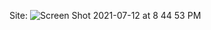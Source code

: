 Site: ![Screen Shot 2021-07-12 at 8 44 53 PM](https://user-images.githubusercontent.com/28114579/125312658-1b504180-e352-11eb-8ff3-98dfbdbb1539.png)
